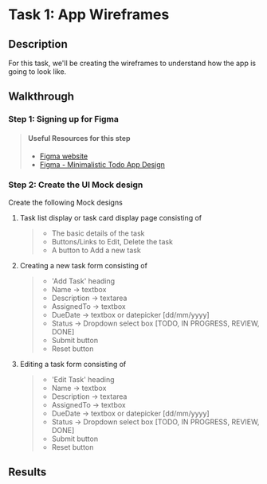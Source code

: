 # Task 1: App Wireframes

## Description

For this task, we'll be creating the wireframes to understand how the app is going to look like.

## Walkthrough

### Step 1: Signing up for Figma

> #### Useful Resources for this step
> - [Figma website](https://www.figma.com)
> - [Figma - Minimalistic Todo App Design](https://www.youtube.com/watch?v=crv02kWqfZ0)



### Step 2: Create the UI Mock design



Create the following Mock designs
1. Task list display or task card display page consisting of 
    > - The basic details of the task
    > - Buttons/Links to Edit, Delete the task
    > - A button to Add a new task

2. Creating a new task form consisting of
    > - 'Add Task' heading
    > - Name -> textbox
    > - Description -> textarea
    > - AssignedTo -> textbox
    > - DueDate -> textbox or datepicker [dd/mm/yyyy]
    > - Status -> Dropdown select box [TODO, IN PROGRESS, REVIEW, DONE]
    > - Submit button 
    > - Reset button 

3. Editing a task form consisting of
    > - 'Edit Task' heading
    > - Name -> textbox
    > - Description -> textarea
    > - AssignedTo -> textbox
    > - DueDate -> textbox or datepicker [dd/mm/yyyy]
    > - Status -> Dropdown select box [TODO, IN PROGRESS, REVIEW, DONE]
    > - Submit button 
    > - Reset button 

## Results

